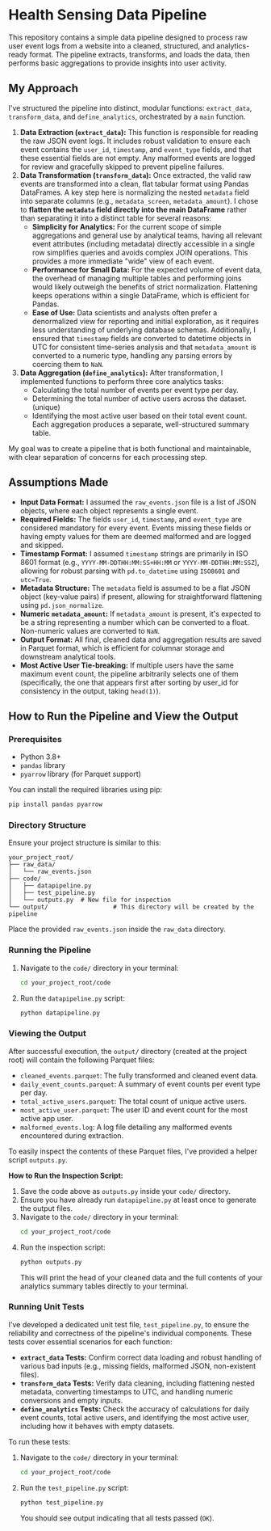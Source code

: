 # Health Sensing Data Pipeline

This repository contains a simple data pipeline designed to process raw user event logs from a website into a cleaned, structured, and analytics-ready format. The pipeline extracts, transforms, and loads the data, then performs basic aggregations to provide insights into user activity.

## My Approach

I've structured the pipeline into distinct, modular functions: `extract_data`, `transform_data`, and `define_analytics`, orchestrated by a `main` function.

1.  **Data Extraction (`extract_data`):** This function is responsible for reading the raw JSON event logs. It includes robust validation to ensure each event contains the `user_id`, `timestamp`, and `event_type` fields, and that these essential fields are not empty. Any malformed events are logged for review and gracefully skipped to prevent pipeline failures.
2.  **Data Transformation (`transform_data`):** Once extracted, the valid raw events are transformed into a clean, flat tabular format using Pandas DataFrames. A key step here is normalizing the nested `metadata` field into separate columns (e.g., `metadata_screen`, `metadata_amount`). I chose to **flatten the `metadata` field directly into the main DataFrame** rather than separating it into a distinct table for several reasons:
    * **Simplicity for Analytics:** For the current scope of simple aggregations and general use by analytical teams, having all relevant event attributes (including metadata) directly accessible in a single row simplifies queries and avoids complex JOIN operations. This provides a more immediate "wide" view of each event.
    * **Performance for Small Data:** For the expected volume of event data, the overhead of managing multiple tables and performing joins would likely outweigh the benefits of strict normalization. Flattening keeps operations within a single DataFrame, which is efficient for Pandas.
    * **Ease of Use:** Data scientists and analysts often prefer a denormalized view for reporting and initial exploration, as it requires less understanding of underlying database schemas.
    Additionally, I ensured that `timestamp` fields are converted to datetime objects in UTC for consistent time-series analysis and that `metadata_amount` is converted to a numeric type, handling any parsing errors by coercing them to `NaN`.
3.  **Data Aggregation (`define_analytics`):** After transformation, I implemented functions to perform three core analytics tasks:
    * Calculating the total number of events per event type per day.
    * Determining the total number of active users across the dataset.(unique)
    * Identifying the most active user based on their total event count.
    Each aggregation produces a separate, well-structured summary table.

My goal was to create a pipeline that is both functional and maintainable, with clear separation of concerns for each processing step.

## Assumptions Made

* **Input Data Format:** I assumed the `raw_events.json` file is a list of JSON objects, where each object represents a single event.
* **Required Fields:** The fields `user_id`, `timestamp`, and `event_type` are considered mandatory for every event. Events missing these fields or having empty values for them are deemed malformed and are logged and skipped.
* **Timestamp Format:** I assumed `timestamp` strings are primarily in ISO 8601 format (e.g., `YYYY-MM-DDTHH:MM:SS+HH:MM` or `YYYY-MM-DDTHH:MM:SSZ`), allowing for robust parsing with `pd.to_datetime` using `ISO8601` and `utc=True`.
* **Metadata Structure:** The `metadata` field is assumed to be a flat JSON object (key-value pairs) if present, allowing for straightforward flattening using `pd.json_normalize`.
* **Numeric `metadata_amount`:** If `metadata_amount` is present, it's expected to be a string representing a number which can be converted to a float. Non-numeric values are converted to `NaN`.
* **Output Format:** All final, cleaned data and aggregation results are saved in Parquet format, which is efficient for columnar storage and downstream analytical tools.
* **Most Active User Tie-breaking:** If multiple users have the same maximum event count, the pipeline arbitrarily selects one of them (specifically, the one that appears first after sorting by user\_id for consistency in the output, taking `head(1)`).

## How to Run the Pipeline and View the Output

### Prerequisites

* Python 3.8+
* `pandas` library
* `pyarrow` library (for Parquet support)

You can install the required libraries using pip:
```bash
pip install pandas pyarrow
````

### Directory Structure

Ensure your project structure is similar to this:

```
your_project_root/
├── raw_data/
│   └── raw_events.json
├── code/
│   ├── datapipeline.py
│   ├── test_pipeline.py
│   └── outputs.py  # New file for inspection
└── output/                  # This directory will be created by the pipeline
```

Place the provided `raw_events.json` inside the `raw_data` directory.

### Running the Pipeline

1.  Navigate to the `code/` directory in your terminal:
    ```bash
    cd your_project_root/code
    ```
2.  Run the `datapipeline.py` script:
    ```bash
    python datapipeline.py
    ```

### Viewing the Output

After successful execution, the `output/` directory (created at the project root) will contain the following Parquet files:

  * `cleaned_events.parquet`: The fully transformed and cleaned event data.
  * `daily_event_counts.parquet`: A summary of event counts per event type per day.
  * `total_active_users.parquet`: The total count of unique active users.
  * `most_active_user.parquet`: The user ID and event count for the most active app user.
  * `malformed_events.log`: A log file detailing any malformed events encountered during extraction.

To easily inspect the contents of these Parquet files, I've provided a helper script `outputs.py`.

**How to Run the Inspection Script:**

1.  Save the code above as `outputs.py` inside your `code/` directory.
2.  Ensure you have already run `datapipeline.py` at least once to generate the output files.
3.  Navigate to the `code/` directory in your terminal:
    ```bash
    cd your_project_root/code
    ```
4.  Run the inspection script:
    ```bash
    python outputs.py
    ```
    This will print the head of your cleaned data and the full contents of your analytics summary tables directly to your terminal.

### Running Unit Tests

I've developed a dedicated unit test file, `test_pipeline.py`, to ensure the reliability and correctness of the pipeline's individual components. These tests cover essential scenarios for each function:

  * **`extract_data` Tests:** Confirm correct data loading and robust handling of various bad inputs (e.g., missing fields, malformed JSON, non-existent files).
  * **`transform_data` Tests:** Verify data cleaning, including flattening nested metadata, converting timestamps to UTC, and handling numeric conversions and empty inputs.
  * **`define_analytics` Tests:** Check the accuracy of calculations for daily event counts, total active users, and identifying the most active user, including how it behaves with empty datasets.

To run these tests:

1.  Navigate to the `code/` directory in your terminal:
    ```bash
    cd your_project_root/code
    ```
2.  Run the `test_pipeline.py` script:
    ```bash
    python test_pipeline.py
    ```
    You should see output indicating that all tests passed (`OK`).